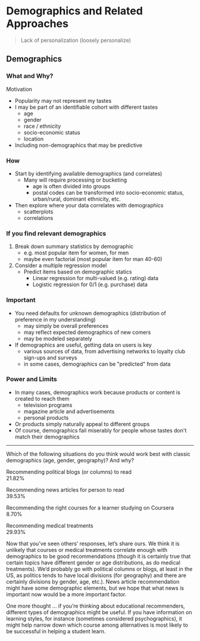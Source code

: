 # Demographics and Related Approaches

> Lack of personalization (loosely personalize)

## Demographics

### What and Why?

Motivation

* Popularity may not represent my tastes
* I may be part of an identifiable cohort with different tastes
  * age
  * gender
  * race / ethnicity
  * socio-economic status
  * location
* Including non-demographics that may be predictive

### How

* Start by identifying available demographics (and correlates)
  * Many will require processing or bucketing
    * age is often divided into groups
    * postal codes can be transformed into socio-economic status, urban/rural, dominant ethnicity, etc.
* Then explore where your data correlates with demographics
  * scatterplots
  * correlations

### If you find relevant demographics

1. Break down summary statistics by demographic
   * e.g. most popular item for women, for men
   * maybe even factorial (most popular item for man 40-60)
2. Consider a multiple regression model
   * Predict items based on demographic statics
     * Linear regression for multi-valued (e.g. rating) data
     * Logistic regression for 0/1 (e.g. purchase) data

### Important

* You need defaults for unknown demographics (distribution of preference in my understanding)
  * may simply be overall preferences
  * may reflect expected demographics of new comers
  * may be modeled separately
* If demographics are useful, getting data on users is key
  * various sources of data, from advertising networks to loyalty club sign-ups and surveys
  * in some cases, demographics can be "predicted" from data

### Power and Limits

* In many cases, demographics work because products or content is created to reach them
  * television programs
  * magazine article and advertisements
  * personal products
* Or products simply naturally appeal to different groups
* Of course, demographics fail miserably for people whose tastes don't match their demographics

---

Which of the following situations do you think would work best with classic demographics (age, gender, geography)?  And why?  

Recommending political blogs (or columns) to read  
21.82%

Recommending news articles for person to read  
39.53%

Recommending the right courses for a learner studying on Coursera  
8.70%

Recommending medical treatments  
29.93%

Now that you’ve seen others’ responses, let’s share ours. We think it is unlikely that courses or medical treatments correlate enough with demographics to be good recommendations (though it is certainly true that certain topics have different gender or age distributions, as do medical treatments).  We’d probably go with political columns or blogs, at least in the US, as politics tends to have local divisions (for geography) and there are certainly divisions by gender, age, etc.).  News article recommendation might have some demographic elements, but we hope that what news is important now would be a more important factor.  

One more thought … if you’re thinking about educational recommenders, different types of demographics might be useful.  If you have information on learning styles, for instance (sometimes considered psychographics), it might help narrow down which course among alternatives is most likely to be successful in helping a student learn.
